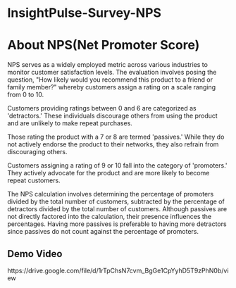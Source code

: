 # InsightPulse-Survey-NPS

<h1>About NPS(Net Promoter Score)</h1>
NPS serves as a widely employed metric across various industries to monitor customer satisfaction levels. The evaluation involves posing the question, "How likely would you recommend this product to a friend or family member?" whereby customers assign a rating on a scale ranging from 0 to 10.

Customers providing ratings between 0 and 6 are categorized as 'detractors.' These individuals discourage others from using the product and are unlikely to make repeat purchases.

Those rating the product with a 7 or 8 are termed 'passives.' While they do not actively endorse the product to their networks, they also refrain from discouraging others.

Customers assigning a rating of 9 or 10 fall into the category of 'promoters.' They actively advocate for the product and are more likely to become repeat customers.

The NPS calculation involves determining the percentage of promoters divided by the total number of customers, subtracted by the percentage of detractors divided by the total number of customers. Although passives are not directly factored into the calculation, their presence influences the percentages. Having more passives is preferable to having more detractors since passives do not count against the percentage of promoters.

<h2>Demo Video</h2>
https://drive.google.com/file/d/1rTpChsN7cvm_BgGe1CpYyhD5T9zPhN0b/view
